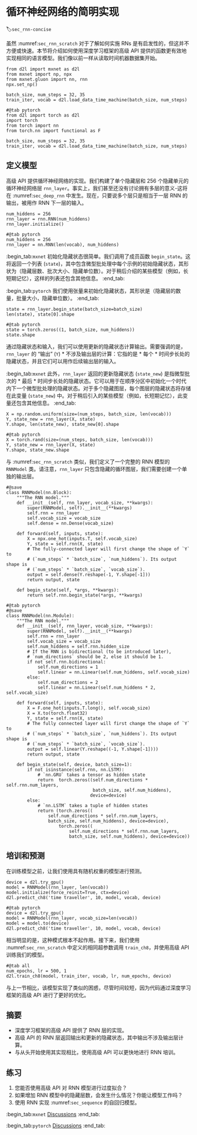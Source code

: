 # 循环神经网络的简明实现
:label:`sec_rnn-concise`

虽然 :numref:`sec_rnn_scratch` 对于了解如何实施 RNs 是有启发性的，但这并不方便或快速。本节将介绍如何使用深度学习框架的高级 API 提供的函数更有效地实现相同的语言模型。我们像以前一样从读取时间机器数据集开始。

```{.python .input}
from d2l import mxnet as d2l
from mxnet import np, npx
from mxnet.gluon import nn, rnn
npx.set_np()

batch_size, num_steps = 32, 35
train_iter, vocab = d2l.load_data_time_machine(batch_size, num_steps)
```

```{.python .input}
#@tab pytorch
from d2l import torch as d2l
import torch
from torch import nn
from torch.nn import functional as F

batch_size, num_steps = 32, 35
train_iter, vocab = d2l.load_data_time_machine(batch_size, num_steps)
```

## 定义模型

高级 API 提供循环神经网络的实现。我们构建了单个隐藏层和 256 个隐藏单元的循环神经网络层 `rnn_layer`。事实上，我们甚至还没有讨论拥有多层的意义-这将在 :numref:`sec_deep_rnn` 中发生。现在，只要说多个层只是相当于一层 RNN 的输出，被用作 RNN 下一层的输入。

```{.python .input}
num_hiddens = 256
rnn_layer = rnn.RNN(num_hiddens)
rnn_layer.initialize()
```

```{.python .input}
#@tab pytorch
num_hiddens = 256
rnn_layer = nn.RNN(len(vocab), num_hiddens)
```

:begin_tab:`mxnet`
初始化隐藏状态很简单。我们调用了成员函数 `begin_state`。这将返回一个列表 (`state`)，其中包含微型批处理中每个示例的初始隐藏状态，其形状为（隐藏层数、批次大小、隐藏单位数）。对于稍后介绍的某些模型（例如，长短期记忆），这样的列表还包含其他信息。
:end_tab:

:begin_tab:`pytorch`
我们使用张量来初始化隐藏状态，其形状是（隐藏层的数量，批量大小，隐藏单位数）。
:end_tab:

```{.python .input}
state = rnn_layer.begin_state(batch_size=batch_size)
len(state), state[0].shape
```

```{.python .input}
#@tab pytorch
state = torch.zeros((1, batch_size, num_hiddens))
state.shape
```

通过隐藏状态和输入，我们可以使用更新的隐藏状态计算输出。需要强调的是，`rnn_layer` 的 “输出” (`Y`) * 不涉及输出层的计算：它指的是 * 每个 * 时间步长处的隐藏状态，并且它们可以用作后续输出层的输入。

:begin_tab:`mxnet`
此外，`rnn_layer` 返回的更新隐藏状态 (`state_new`) 是指微型批次的 * 最后 * 时间步长处的隐藏状态。它可以用于在顺序分区中初始化一个时代内下一个微型批处理的隐藏状态。对于多个隐藏图层，每个图层的隐藏状态将存储在此变量 (`state_new`) 中。对于稍后引入的某些模型（例如，长短期记忆），此变量还包含其他信息。
:end_tab:

```{.python .input}
X = np.random.uniform(size=(num_steps, batch_size, len(vocab)))
Y, state_new = rnn_layer(X, state)
Y.shape, len(state_new), state_new[0].shape
```

```{.python .input}
#@tab pytorch
X = torch.rand(size=(num_steps, batch_size, len(vocab)))
Y, state_new = rnn_layer(X, state)
Y.shape, state_new.shape
```

与 :numref:`sec_rnn_scratch` 类似，我们定义了一个完整的 RNN 模型的 `RNNModel` 类。请注意，`rnn_layer` 只包含隐藏的循环图层，我们需要创建一个单独的输出层。

```{.python .input}
#@save
class RNNModel(nn.Block):
    """The RNN model."""
    def __init__(self, rnn_layer, vocab_size, **kwargs):
        super(RNNModel, self).__init__(**kwargs)
        self.rnn = rnn_layer
        self.vocab_size = vocab_size
        self.dense = nn.Dense(vocab_size)

    def forward(self, inputs, state):
        X = npx.one_hot(inputs.T, self.vocab_size)
        Y, state = self.rnn(X, state)
        # The fully-connected layer will first change the shape of `Y` to
        # (`num_steps` * `batch_size`, `num_hiddens`). Its output shape is
        # (`num_steps` * `batch_size`, `vocab_size`).
        output = self.dense(Y.reshape(-1, Y.shape[-1]))
        return output, state

    def begin_state(self, *args, **kwargs):
        return self.rnn.begin_state(*args, **kwargs)
```

```{.python .input}
#@tab pytorch
#@save
class RNNModel(nn.Module):
    """The RNN model."""
    def __init__(self, rnn_layer, vocab_size, **kwargs):
        super(RNNModel, self).__init__(**kwargs)
        self.rnn = rnn_layer
        self.vocab_size = vocab_size
        self.num_hiddens = self.rnn.hidden_size
        # If the RNN is bidirectional (to be introduced later),
        # `num_directions` should be 2, else it should be 1.
        if not self.rnn.bidirectional:
            self.num_directions = 1
            self.linear = nn.Linear(self.num_hiddens, self.vocab_size)
        else:
            self.num_directions = 2
            self.linear = nn.Linear(self.num_hiddens * 2, self.vocab_size)

    def forward(self, inputs, state):
        X = F.one_hot(inputs.T.long(), self.vocab_size)
        X = X.to(torch.float32)
        Y, state = self.rnn(X, state)
        # The fully connected layer will first change the shape of `Y` to
        # (`num_steps` * `batch_size`, `num_hiddens`). Its output shape is
        # (`num_steps` * `batch_size`, `vocab_size`).
        output = self.linear(Y.reshape((-1, Y.shape[-1])))
        return output, state

    def begin_state(self, device, batch_size=1):
        if not isinstance(self.rnn, nn.LSTM):
            # `nn.GRU` takes a tensor as hidden state
            return  torch.zeros((self.num_directions * self.rnn.num_layers,
                                 batch_size, self.num_hiddens), 
                                device=device)
        else:
            # `nn.LSTM` takes a tuple of hidden states
            return (torch.zeros((
                self.num_directions * self.rnn.num_layers,
                batch_size, self.num_hiddens), device=device),
                    torch.zeros((
                        self.num_directions * self.rnn.num_layers,
                        batch_size, self.num_hiddens), device=device))
```

## 培训和预测

在训练模型之前，让我们使用具有随机权重的模型进行预测。

```{.python .input}
device = d2l.try_gpu()
model = RNNModel(rnn_layer, len(vocab))
model.initialize(force_reinit=True, ctx=device)
d2l.predict_ch8('time traveller', 10, model, vocab, device)
```

```{.python .input}
#@tab pytorch
device = d2l.try_gpu()
model = RNNModel(rnn_layer, vocab_size=len(vocab))
model = model.to(device)
d2l.predict_ch8('time traveller', 10, model, vocab, device)
```

相当明显的是，这种模式根本不起作用。接下来，我们使用 :numref:`sec_rnn_scratch` 中定义的相同超参数调用 `train_ch8`，并使用高级 API 训练我们的模型。

```{.python .input}
#@tab all
num_epochs, lr = 500, 1
d2l.train_ch8(model, train_iter, vocab, lr, num_epochs, device)
```

与上一节相比，该模型实现了类似的困惑，尽管时间较短，因为代码通过深度学习框架的高级 API 进行了更好的优化。

## 摘要

* 深度学习框架的高级 API 提供了 RNN 层的实现。
* 高级 API 的 RNN 层返回输出和更新的隐藏状态，其中输出不涉及输出层计算。
* 与从头开始使用其实现相比，使用高级 API 可以更快地进行 RNN 培训。

## 练习

1. 您能否使用高级 API 对 RNN 模型进行过度拟合？
1. 如果增加 RNN 模型中的隐藏层数，会发生什么情况？你能让模型工作吗？
1. 使用 RNN 实现 :numref:`sec_sequence` 的自回归模型。

:begin_tab:`mxnet`
[Discussions](https://discuss.d2l.ai/t/335)
:end_tab:

:begin_tab:`pytorch`
[Discussions](https://discuss.d2l.ai/t/1053)
:end_tab:
